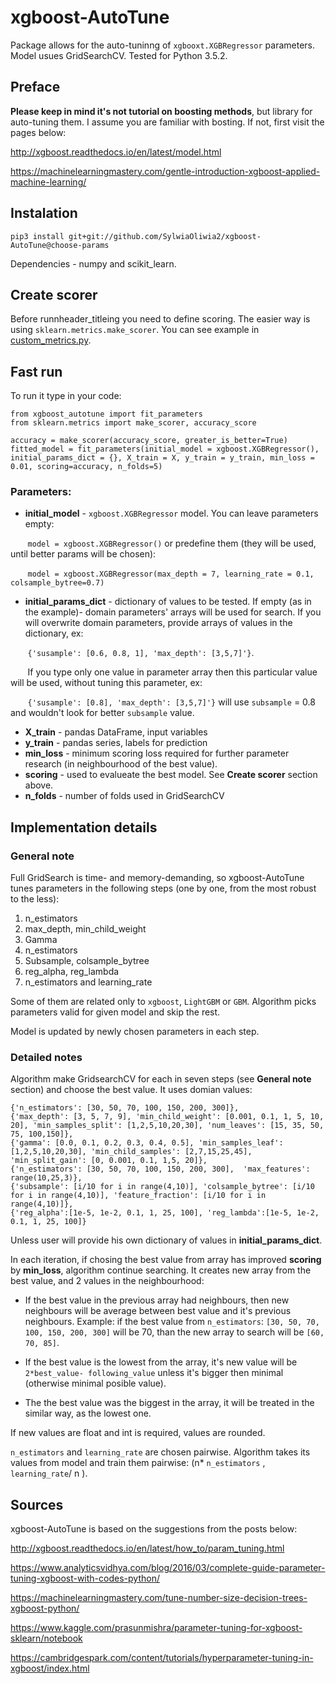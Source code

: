 # xgboost-AutoTune
Package allows for the auto-tuninng of `xgbooxt.XGBRegressor` parameters. Model usues GridSearchCV. Tested for Python 3.5.2.

## Preface
**Please keep in mind it's not tutorial on boosting methods**, but library for auto-tuning them. I assume you are familiar with bosting. If not, first visit the pages below: 

http://xgboost.readthedocs.io/en/latest/model.html 

https://machinelearningmastery.com/gentle-introduction-xgboost-applied-machine-learning/  

## Instalation
`pip3 install git+git://github.com/SylwiaOliwia2/xgboost-AutoTune@choose-params`

Dependencies - numpy and scikit_learn.

## Create scorer
Before runnheader_titleing you need to define scoring. The easier way is using `sklearn.metrics.make_scorer`. You can see example in [custom_metrics.py](https://github.com/SylwiaOliwia2/xgboost-AutoTune/blob/choose-params/custom_metrics.py).

## Fast run
To run it type in your code:

```
from xgboost_autotune import fit_parameters
from sklearn.metrics import make_scorer, accuracy_score

accuracy = make_scorer(accuracy_score, greater_is_better=True)
fitted_model = fit_parameters(initial_model = xgboost.XGBRegressor(), initial_params_dict = {}, X_train = X, y_train = y_train, min_loss = 0.01, scoring=accuracy, n_folds=5)
```

### Parameters:
* **initial_model** - `xgboost.XGBRegressor` model. You can leave parameters empty:

&nbsp;&nbsp;&nbsp;&nbsp;&nbsp;&nbsp;&nbsp;`model = xgboost.XGBRegressor()` or predefine them (they will be used, until better params will be chosen):

&nbsp;&nbsp;&nbsp;&nbsp;&nbsp;&nbsp;&nbsp;`model = xgboost.XGBRegressor(max_depth = 7, learning_rate = 0.1,  colsample_bytree=0.7)`
* **initial_params_dict** - dictionary of values to be tested. If empty (as in the example)- domain parameters' arrays will be 
used for search. If you will overwrite domain parameters, provide arrays of values in the dictionary, ex:

&nbsp;&nbsp;&nbsp;&nbsp;&nbsp;&nbsp;&nbsp;`{'susample': [0.6, 0.8, 1], 'max_depth': [3,5,7]'}`.

&nbsp;&nbsp;&nbsp;&nbsp;&nbsp;&nbsp;&nbsp;If you type only one value in parameter array then this particular value will be used, without tuning this parameter, ex:

&nbsp;&nbsp;&nbsp;&nbsp;&nbsp;&nbsp;&nbsp;`{'susample': [0.8], 'max_depth': [3,5,7]'}` will use `subsample` = 0.8 and wouldn't look for better `subsample` value.

* **X_train** - pandas DataFrame, input variables
* **y_train** - pandas series, labels for prediction
* **min_loss** - minimum scoring loss required for further parameter research (in neighbourhood of the best value).
* **scoring** - used to evalueate the best model. See **Create scorer** section above.
* **n_folds** - number of folds used in GridSearchCV

## Implementation details
### General note
Full GridSearch is time- and memory-demanding, so xgboost-AutoTune tunes parameters in the following steps (one by one, from the most robust to the less): 
1. n_estimators
2. max_depth, min_child_weight
3. Gamma                       
4. n_estimators
5. Subsample, colsample_bytree
6. reg_alpha, reg_lambda 
7. n_estimators and learning_rate 

Some of them are related only to `xgboost`, `LightGBM` or `GBM`. Algorithm picks parameters valid for given model and skip the rest. 

Model is updated by newly chosen parameters in each step. 

### Detailed notes
Algorithm make GridsearchCV for each in seven steps (see **General note** section) and choose the best value. It uses domian values: 
```
{'n_estimators': [30, 50, 70, 100, 150, 200, 300]},                                       
{'max_depth': [3, 5, 7, 9], 'min_child_weight': [0.001, 0.1, 1, 5, 10, 20], 'min_samples_split': [1,2,5,10,20,30], 'num_leaves': [15, 35, 50, 75, 100,150]}, 
{'gamma': [0.0, 0.1, 0.2, 0.3, 0.4, 0.5], 'min_samples_leaf': [1,2,5,10,20,30], 'min_child_samples': [2,7,15,25,45], 'min_split_gain': [0, 0.001, 0.1, 1,5, 20]}, 
{'n_estimators': [30, 50, 70, 100, 150, 200, 300],  'max_features': range(10,25,3)}, 
{'subsample': [i/10 for i in range(4,10)], 'colsample_bytree': [i/10 for i in range(4,10)], 'feature_fraction': [i/10 for i in range(4,10)]}, 
{'reg_alpha':[1e-5, 1e-2, 0.1, 1, 25, 100], 'reg_lambda':[1e-5, 1e-2, 0.1, 1, 25, 100]}
```
Unless user will provide his own dictionary of values in **initial_params_dict**. 

In each iteration, if chosing the best value from array has improved **scoring** by **min_loss**, algorithm continue searching. It creates new array from the best value, and 2 values in the neighbourhood: 

* If the best value in the previous array had neighbours, then new neighbours will be average between best value and it's previous neighbours. Example: if the best value from `n_estimators`: `[30, 50, 70, 100, 150, 200, 300]` will be 70, than the new array to search will be `[60, 70, 85]`. 

* If the best value is the lowest from the array, it's new value will be `2*best_value- following_value` unless it's bigger then minimal (otherwise minimal posible value). 

* The the best value was the biggest in the array, it will be treated in the similar way, as the lowest one. 

If new values are float and int is required, values are rounded. 

`n_estimators` and `learning_rate` are chosen pairwise. Algorithm takes its values from model and train them pairwise: (n* `n_estimators` , `learning_rate`/ n ). 

## Sources
xgboost-AutoTune is based on the suggestions from the posts below: 

http://xgboost.readthedocs.io/en/latest/how_to/param_tuning.html 

https://www.analyticsvidhya.com/blog/2016/03/complete-guide-parameter-tuning-xgboost-with-codes-python/ 

https://machinelearningmastery.com/tune-number-size-decision-trees-xgboost-python/ 

https://www.kaggle.com/prasunmishra/parameter-tuning-for-xgboost-sklearn/notebook 

https://cambridgespark.com/content/tutorials/hyperparameter-tuning-in-xgboost/index.html 
